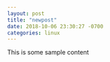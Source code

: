 ```yaml
---
layout: post
title: "newpost"
date: 2018-10-06 23:30:27 -0700
categories: linux
---
```


This is some sample content

